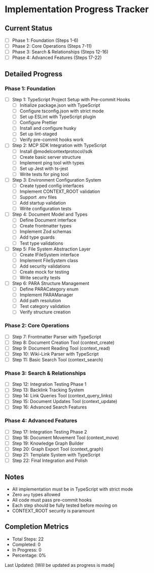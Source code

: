 # Implementation Progress Tracker

## Current Status

- [ ] Phase 1: Foundation (Steps 1-6)
- [ ] Phase 2: Core Operations (Steps 7-11)
- [ ] Phase 3: Search & Relationships (Steps 12-16)
- [ ] Phase 4: Advanced Features (Steps 17-22)

## Detailed Progress

### Phase 1: Foundation

- [ ] Step 1: TypeScript Project Setup with Pre-commit Hooks
  - [ ] Initialize package.json with TypeScript
  - [ ] Configure tsconfig.json with strict mode
  - [ ] Set up ESLint with TypeScript plugin
  - [ ] Configure Prettier
  - [ ] Install and configure husky
  - [ ] Set up lint-staged
  - [ ] Verify pre-commit hooks work
- [ ] Step 2: MCP SDK Integration with TypeScript
  - [ ] Install @modelcontextprotocol/sdk
  - [ ] Create basic server structure
  - [ ] Implement ping tool with types
  - [ ] Set up Jest with ts-jest
  - [ ] Write tests for ping tool
- [ ] Step 3: Environment Configuration System
  - [ ] Create typed config interfaces
  - [ ] Implement CONTEXT_ROOT validation
  - [ ] Support .env files
  - [ ] Add startup validation
  - [ ] Write configuration tests
- [ ] Step 4: Document Model and Types
  - [ ] Define Document interface
  - [ ] Create frontmatter types
  - [ ] Implement Zod schemas
  - [ ] Add type guards
  - [ ] Test type validations
- [ ] Step 5: File System Abstraction Layer
  - [ ] Create IFileSystem interface
  - [ ] Implement FileSystem class
  - [ ] Add security validations
  - [ ] Create mock for testing
  - [ ] Write security tests
- [ ] Step 6: PARA Structure Management
  - [ ] Define PARACategory enum
  - [ ] Implement PARAManager
  - [ ] Add path resolution
  - [ ] Test category validation
  - [ ] Verify structure creation

### Phase 2: Core Operations

- [ ] Step 7: Frontmatter Parser with TypeScript
- [ ] Step 8: Document Creation Tool (context_create)
- [ ] Step 9: Document Reading Tool (context_read)
- [ ] Step 10: Wiki-Link Parser with TypeScript
- [ ] Step 11: Basic Search Tool (context_search)

### Phase 3: Search & Relationships

- [ ] Step 12: Integration Testing Phase 1
- [ ] Step 13: Backlink Tracking System
- [ ] Step 14: Link Queries Tool (context_query_links)
- [ ] Step 15: Document Updates Tool (context_update)
- [ ] Step 16: Advanced Search Features

### Phase 4: Advanced Features

- [ ] Step 17: Integration Testing Phase 2
- [ ] Step 18: Document Movement Tool (context_move)
- [ ] Step 19: Knowledge Graph Builder
- [ ] Step 20: Graph Export Tool (context_graph)
- [ ] Step 21: Template System with TypeScript
- [ ] Step 22: Final Integration and Polish

## Notes

- All implementation must be in TypeScript with strict mode
- Zero `any` types allowed
- All code must pass pre-commit hooks
- Each step should be fully tested before moving on
- CONTEXT_ROOT security is paramount

## Completion Metrics

- Total Steps: 22
- Completed: 0
- In Progress: 0
- Percentage: 0%

Last Updated: [Will be updated as progress is made]
